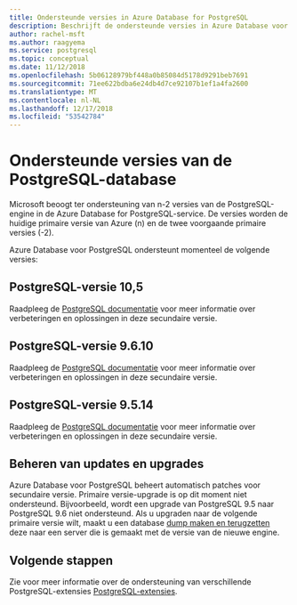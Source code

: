 ```yaml
---
title: Ondersteunde versies in Azure Database for PostgreSQL
description: Beschrijft de ondersteunde versies in Azure Database voor PostgreSQL.
author: rachel-msft
ms.author: raagyema
ms.service: postgresql
ms.topic: conceptual
ms.date: 11/12/2018
ms.openlocfilehash: 5b06128979bf448a0b85084d5178d9291beb7691
ms.sourcegitcommit: 71ee622bdba6e24db4d7ce92107b1ef1a4fa2600
ms.translationtype: MT
ms.contentlocale: nl-NL
ms.lasthandoff: 12/17/2018
ms.locfileid: "53542784"
---
```

# <a name="supported-postgresql-database-versions"></a>Ondersteunde versies van de PostgreSQL-database
Microsoft beoogt ter ondersteuning van n-2 versies van de PostgreSQL-engine in de Azure Database for PostgreSQL-service. De versies worden de huidige primaire versie van Azure (n) en de twee voorgaande primaire versies (-2).

Azure Database voor PostgreSQL ondersteunt momenteel de volgende versies:

## <a name="postgresql-version-105"></a>PostgreSQL-versie 10,5
Raadpleeg de [PostgreSQL documentatie](https://www.postgresql.org/docs/10/static/release-10-5.html) voor meer informatie over verbeteringen en oplossingen in deze secundaire versie.

## <a name="postgresql-version-9610"></a>PostgreSQL-versie 9.6.10
Raadpleeg de [PostgreSQL documentatie](https://www.postgresql.org/docs/9.6/static/release-9-6-10.html) voor meer informatie over verbeteringen en oplossingen in deze secundaire versie.

## <a name="postgresql-version-9514"></a>PostgreSQL-versie 9.5.14
Raadpleeg de [PostgreSQL documentatie](https://www.postgresql.org/docs/9.5/static/release-9-5-14.html) voor meer informatie over verbeteringen en oplossingen in deze secundaire versie.

## <a name="managing-updates-and-upgrades"></a>Beheren van updates en upgrades
Azure Database voor PostgreSQL beheert automatisch patches voor secundaire versie. Primaire versie-upgrade is op dit moment niet ondersteund. Bijvoorbeeld, wordt een upgrade van PostgreSQL 9.5 naar PostgreSQL 9.6 niet ondersteund. Als u upgraden naar de volgende primaire versie wilt, maakt u een database [dump maken en terugzetten](./howto-migrate-using-dump-and-restore.md) deze naar een server die is gemaakt met de versie van de nieuwe engine.

## <a name="next-steps"></a>Volgende stappen
Zie voor meer informatie over de ondersteuning van verschillende PostgreSQL-extensies [PostgreSQL-extensies](concepts-extensions.md).
